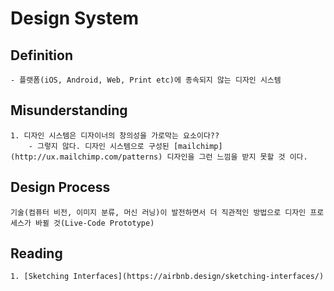 # Design System
## Definition
    - 플랫폼(iOS, Android, Web, Print etc)에 종속되지 않는 디자인 시스템

## Misunderstanding
    1. 디자인 시스템은 디자이너의 창의성을 가로막는 요소이다??
        - 그렇지 않다. 디자인 시스템으로 구성된 [mailchimp](http://ux.mailchimp.com/patterns) 디자인을 그런 느낌을 받지 못할 것 이다.

## Design Process
    기술(컴퓨터 비전, 이미지 분류, 머신 러닝)이 발전하면서 더 직관적인 방법으로 디자인 프로세스가 바뀔 것(Live-Code Prototype)

## Reading
    1. [Sketching Interfaces](https://airbnb.design/sketching-interfaces/) 
